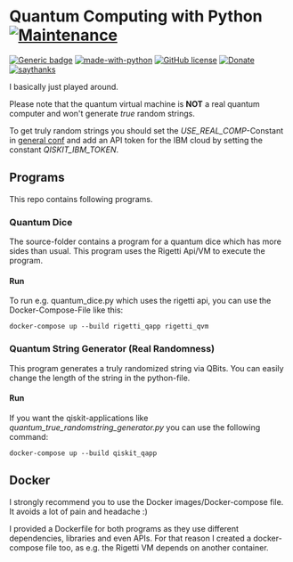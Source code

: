 # Quantum Computing with Python [![Maintenance](https://img.shields.io/badge/Maintained%3F-no-red.svg)](https://bitbucket.org/lbesson/ansi-colors) 
[![Generic badge](https://img.shields.io/badge/Docker-Compatible-blue.svg)](https://docker.com)
[![made-with-python](https://img.shields.io/badge/Made%20with-Python-1f425f.svg)](https://www.python.org/) 
[![GitHub license](https://img.shields.io/github/license/wsdt/QuantumComputing_Python.svg)](https://github.com/wsdt/QuantumComputing_Python/blob/master/LICENSE) [![Donate](https://img.shields.io/badge/Donate-Pay%20me%20a%20coffee-3cf)](https://github.com/wsdt/Global/wiki/Donation) [![saythanks](https://img.shields.io/badge/say-thanks-ff69b4.svg)](https://saythanks.io/to/kevin.riedl.privat%40gmail.com)

I basically just played around.

Please note that the quantum virtual machine is **NOT** a real quantum computer and won't generate _true_ random strings. 

To get truly random strings you should set the _USE_REAL_COMP_-Constant in [general conf](https://github.com/wsdt/QuantumComputing_Python/blob/master/conf/general_conf.py)
and add an API token for the IBM cloud by setting the constant _QISKIT_IBM_TOKEN_.

## Programs
This repo contains following programs. 

### Quantum Dice
The source-folder contains a program for a quantum dice which has more sides than usual. 
This program uses the Rigetti Api/VM to execute the program.   

#### Run
To run e.g. quantum_dice.py which uses the rigetti api, you can use the 
Docker-Compose-File like this:
 
`docker-compose up --build rigetti_qapp rigetti_qvm`


### Quantum String Generator (Real Randomness)
This program generates a truly randomized string via QBits. You can easily change the length of the
string in the python-file. 

#### Run
If you want the qiskit-applications like _quantum_true_randomstring_generator.py_ 
you can use the following command: 

`docker-compose up --build qiskit_qapp` 

## Docker
I strongly recommend you to use the Docker images/Docker-compose file. 
It avoids a lot of pain and headache :)

I provided a Dockerfile for both programs as they use different dependencies, libraries and 
even APIs. For that reason I created a docker-compose file too, as e.g. the Rigetti VM depends
on another container. 
